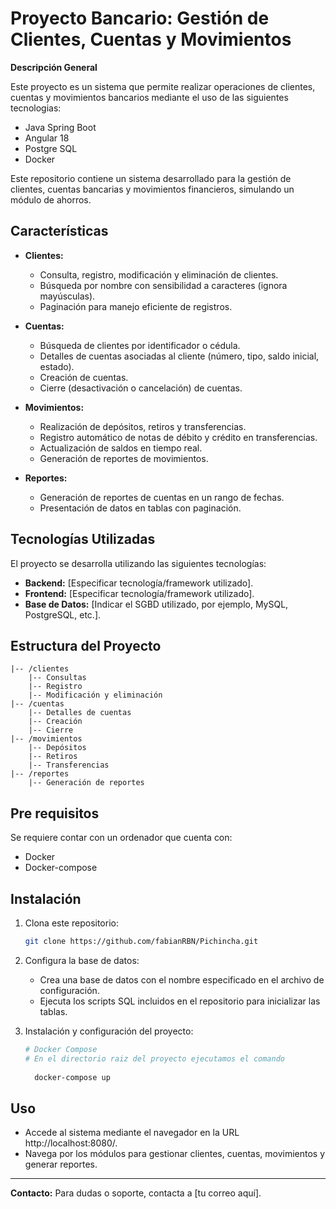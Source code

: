 
# Proyecto Bancario: Gestión de Clientes, Cuentas y Movimientos
**Descripción General**

Este proyecto es un sistema que permite realizar operaciones de clientes, cuentas y movimientos bancarios mediante el uso de las siguientes tecnologias:
- Java Spring Boot
- Angular 18
- Postgre SQL
- Docker


Este repositorio contiene un sistema desarrollado para la gestión de clientes, cuentas bancarias y movimientos financieros, simulando un módulo de ahorros.

## Características
- **Clientes:**
  - Consulta, registro, modificación y eliminación de clientes.
  - Búsqueda por nombre con sensibilidad a caracteres (ignora mayúsculas).
  - Paginación para manejo eficiente de registros.

- **Cuentas:**
  - Búsqueda de clientes por identificador o cédula.
  - Detalles de cuentas asociadas al cliente (número, tipo, saldo inicial, estado).
  - Creación de cuentas.
  - Cierre (desactivación o cancelación) de cuentas.

- **Movimientos:**
  - Realización de depósitos, retiros y transferencias.
  - Registro automático de notas de débito y crédito en transferencias.
  - Actualización de saldos en tiempo real.
  - Generación de reportes de movimientos.

- **Reportes:**
  - Generación de reportes de cuentas en un rango de fechas.
  - Presentación de datos en tablas con paginación.

## Tecnologías Utilizadas
El proyecto se desarrolla utilizando las siguientes tecnologías:
- **Backend:** [Especificar tecnología/framework utilizado].
- **Frontend:** [Especificar tecnología/framework utilizado].
- **Base de Datos:** [Indicar el SGBD utilizado, por ejemplo, MySQL, PostgreSQL, etc.].

## Estructura del Proyecto
```
|-- /clientes
    |-- Consultas
    |-- Registro
    |-- Modificación y eliminación
|-- /cuentas
    |-- Detalles de cuentas
    |-- Creación
    |-- Cierre
|-- /movimientos
    |-- Depósitos
    |-- Retiros
    |-- Transferencias
|-- /reportes
    |-- Generación de reportes
```

## Pre requisitos
Se requiere contar con un ordenador que cuenta con:
- Docker 
- Docker-compose

## Instalación
1. Clona este repositorio:
   ```bash
   git clone https://github.com/fabianRBN/Pichincha.git
   ```
2. Configura la base de datos:
   - Crea una base de datos con el nombre especificado en el archivo de configuración.
   - Ejecuta los scripts SQL incluidos en el repositorio para inicializar las tablas.

3. Instalación y configuración del proyecto:
   ```bash
   # Docker Compose
   # En el directorio raiz del proyecto ejecutamos el comando
    
     docker-compose up 

   ```


## Uso
- Accede al sistema mediante el navegador en la URL http://localhost:8080/.
- Navega por los módulos para gestionar clientes, cuentas, movimientos y generar reportes.




---

**Contacto:** 
Para dudas o soporte, contacta a [tu correo aquí].

